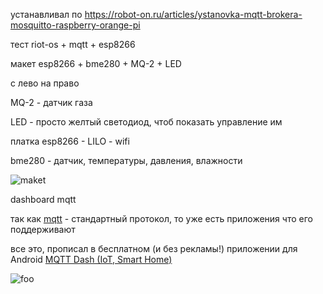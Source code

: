 устанавливал по https://robot-on.ru/articles/ystanovka-mqtt-brokera-mosquitto-raspberry-orange-pi

тест riot-os + mqtt + esp8266

макет esp8266 + bme280 + MQ-2 + LED

с лево на право

  MQ-2 - датчик газа
  
  LED  - просто желтый светодиод, чтоб показать управление им
  
  платка esp8266 - LILO - wifi
  
  bme280 - датчик, температуры, давления, влажности
  
  
<p><img src="https://github.com/nvv13/test/blob/main/test-mqtt/%D0%B8%D0%B7%D0%BE%D0%B1%D1%80%D0%B0%D0%B6%D0%B5%D0%BD%D0%B8%D0%B5_viber_2021-02-07_12-11-30.jpg" alt="maket" title="макет" /></p>



dashboard mqtt

так как <a href="https://ru.wikipedia.org/wiki/MQTT" title="mqtt">mqtt</a> - стандартный протокол, то уже есть приложения что его поддерживают

все это, прописал в бесплатном (и без рекламы!) приложении для Android <a href="https://play.google.com/store/apps/details?id=net.routix.mqttdash&hl=ru" title="MQTT Dash (IoT, Smart Home)">MQTT Dash (IoT, Smart Home)</a>

<p><img src="https://github.com/nvv13/test/blob/main/test-mqtt/%D0%B8%D0%B7%D0%BE%D0%B1%D1%80%D0%B0%D0%B6%D0%B5%D0%BD%D0%B8%D0%B5_viber_2021-02-07_12-11-13.jpg" alt="foo" title="title" /></p>
